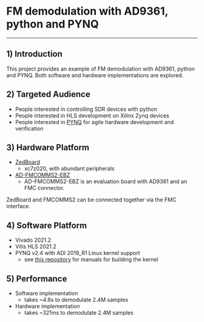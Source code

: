 # FM demodulation with AD9361, python and PYNQ

---

## 1) Introduction

This project provides an example of FM demodulation with AD9361, python and PYNQ. Both software and hardware implementations are explored.

## 2) Targeted Audience

- People interested in controlling SDR devices with python
- People interested in HLS development on Xilinx Zynq devices
- People interested in [PYNQ](http://www.pynq.io/) for agile hardware development and verification

## 3) Hardware Platform
  * [ZedBoard](https://digilent.com/reference/programmable-logic/zedboard/start)
    * xc7z020, with abundant peripherals
  * [AD-FMCOMMS2-EBZ](https://www.analog.com/en/design-center/evaluation-hardware-and-software/evaluation-boards-kits/eval-ad-fmcomms2.html)
    * AD-FMCOMMS2-EBZ is an evaluation board with AD9361 and an FMC connector.
    
  ZedBoard and FMCOMMS2 can be connected together via the FMC interface.

## 4) Software Platform

  * Vivado 2021.2
  * Vitis HLS 2021.2
  * PYNQ v2.4 with ADI 2019_R1 Linux kernel support
    * see [this repository](https://github.com/Godfly666/zedboard-adi-pynq) for manuals for building the kernel

## 5) Performance

- Software implementation
  - takes ~4.6s to demodulate 2.4M samples
- Hardware implementation
  - takes ~321ms to demodulate 2.4M samples
